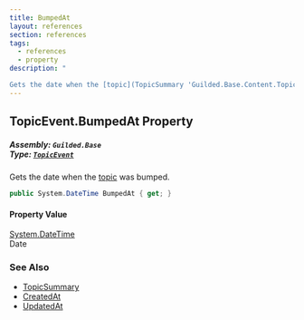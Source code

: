 ```yaml
---
title: BumpedAt
layout: references
section: references
tags:
  - references
  - property
description: "

Gets the date when the [topic](TopicSummary 'Guilded.Base.Content.TopicSummary') was bumped."
---
```


## TopicEvent.BumpedAt Property
##### **Assembly:** `Guilded.Base`<br/>**Type:** [`TopicEvent`](TopicEvent 'Guilded.Base.Events.TopicEvent')

Gets the date when the [topic](TopicSummary 'Guilded.Base.Content.TopicSummary') was bumped.

```csharp
public System.DateTime BumpedAt { get; }
```

#### Property Value
[System.DateTime](https://docs.microsoft.com/en-us/dotnet/api/System.DateTime 'System.DateTime')  
Date

### See Also
- [TopicSummary](TopicSummary 'Guilded.Base.Content.TopicSummary')
- [CreatedAt](ChannelContent_TId,TServer_.CreatedAt 'Guilded.Base.Content.ChannelContent<TId,TServer>.CreatedAt')
- [UpdatedAt](TitledContent.UpdatedAt 'Guilded.Base.Content.TitledContent.UpdatedAt')